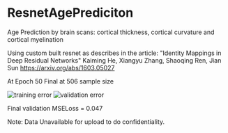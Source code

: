 # ResnetAgePrediciton
Age Prediction by brain scans: cortical thickness, cortical curvature and cortical myelination 

Using custom built resnet as describes in the article:
"Identity Mappings in Deep Residual Networks"
Kaiming He, Xiangyu Zhang, Shaoqing Ren, Jian Sun
https://arxiv.org/abs/1603.05027

At Epoch 50 Final 
at 506 sample size

![training error](https://user-images.githubusercontent.com/43177212/114280841-21711200-9a33-11eb-9599-d8fbbf0e443b.png)
![validation error](https://user-images.githubusercontent.com/43177212/114280844-22a23f00-9a33-11eb-9b61-a10022336b8e.png)

Final validation MSELoss = 0.047

Note: Data Unavailable for upload to do confidentiality. 
